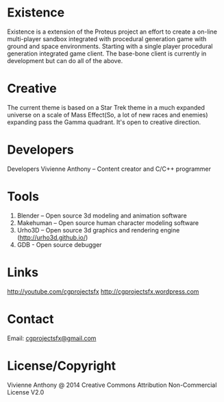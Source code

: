 Existence
==================

Existence is a extension of the Proteus project an effort to create a on-line multi-player sandbox integrated with procedural generation game with ground and space environments. Starting with a single player procedural generation integrated game client. The base-bone client is currently in development but can do all of the above. 

Creative
==================

The current theme is based on a Star Trek theme in a much expanded universe on a scale of Mass Effect(So, a lot of new races and enemies) expanding pass the Gamma quadrant. It's open to creative direction.

Developers
==================
Developers Vivienne Anthony – Content creator and C/C++ programmer 

Tools
================== 
1. Blender – Open source 3d modeling and animation software 
2. Makehuman – Open source human character modeling software 
3. Urho3D – Open source 3d graphics and rendering engine (http://urho3d.github.io/)
4. GDB - Open source debugger 

Links
==================
http://youtube.com/cgprojectsfx
http://cgprojectsfx.wordpress.com

Contact
==================
Email: cgprojectsfx@gmail.com

License/Copyright
================== 
Vivienne Anthony @ 2014 Creative Commons Attribution Non-Commercial License V2.0 
